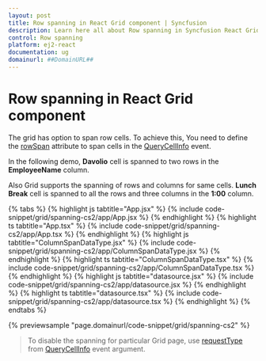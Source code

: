 ```yaml
---
layout: post
title: Row spanning in React Grid component | Syncfusion
description: Learn here all about Row spanning in Syncfusion React Grid component of Syncfusion Essential JS 2 and more.
control: Row spanning 
platform: ej2-react
documentation: ug
domainurl: ##DomainURL##
---
```


# Row spanning in React Grid component

The grid has option to span row cells. To achieve this, You need to define the [rowSpan](https://ej2.syncfusion.com/react/documentation/api/grid/queryCellInfoEventArgs/#rowspan) attribute to span cells in the [QueryCellInfo](https://ej2.syncfusion.com/react/documentation/api/grid/#querycellinfo) event.

In the following demo, **Davolio** cell is spanned to two rows in the **EmployeeName** column.

Also Grid supports the spanning of rows and columns for same cells. **Lunch Break** cell is spanned to all the rows and three columns in the **1:00** column.

{% tabs %}
{% highlight js tabtitle="App.jsx" %}
{% include code-snippet/grid/spanning-cs2/app/App.jsx %}
{% endhighlight %}
{% highlight ts tabtitle="App.tsx" %}
{% include code-snippet/grid/spanning-cs2/app/App.tsx %}
{% endhighlight %}
{% highlight js tabtitle="ColumnSpanDataType.jsx" %}
{% include code-snippet/grid/spanning-cs2/app/ColumnSpanDataType.jsx %}
{% endhighlight %}
{% highlight ts tabtitle="ColumnSpanDataType.tsx" %}
{% include code-snippet/grid/spanning-cs2/app/ColumnSpanDataType.tsx %}
{% endhighlight %}
{% highlight js tabtitle="datasource.jsx" %}
{% include code-snippet/grid/spanning-cs2/app/datasource.jsx %}
{% endhighlight %}
{% highlight ts tabtitle="datasource.tsx" %}
{% include code-snippet/grid/spanning-cs2/app/datasource.tsx %}
{% endhighlight %}
{% endtabs %}

 {% previewsample "page.domainurl/code-snippet/grid/spanning-cs2" %}

> To disable the spanning for particular Grid page, use [requestType](https://ej2.syncfusion.com/react/documentation/api/grid/queryCellInfoEventArgs/#requesttype) from [QueryCellInfo](https://ej2.syncfusion.com/react/documentation/api/grid/#querycellinfo) event argument.